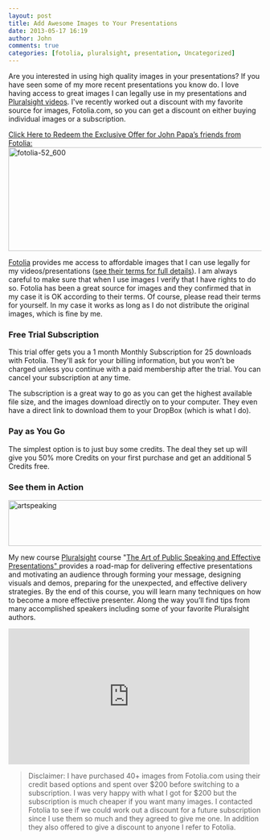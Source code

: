 ```yaml
---
layout: post
title: Add Awesome Images to Your Presentations
date: 2013-05-17 16:19
author: John
comments: true
categories: [fotolia, pluralsight, presentation, Uncategorized]
---
```

Are you interested in using high quality images in your presentations? If you have seen some of my more recent presentations you know do. I love having access to great images I can legally use in my presentations and <a href="http://pluralsight.com/training/Authors/Details/john-papa" target="_blank">Pluralsight videos</a>. I've recently worked out a discount with my favorite source for images, Fotolia.com, so you can get a discount on either buying individual images or a subscription. 

<a href="http://jpapa.me/fotoliapapa" target="_blank">Click Here to Redeem the Exclusive Offer for John Papa’s friends from Fotolia:
<img src="/wp-content/uploads/2013/05/fotolia-52_600.jpg" alt="fotolia-52_600" width="600" height="206" class="aligncenter size-full wp-image-18351" /></a>

<a href="http://www.fotolia.com/johnpapa" target="_blank">Fotolia</a> provides me access to affordable images that I can use legally for my videos/presentations (<a href="http://www.fotolia.com/Info/Agreements" target="_blank">see their terms for full details</a>). I am always careful to make sure that when I use images I verify that I have rights to do so. Fotolia has been a great source for images and they confirmed that in my case it is OK according to their terms. Of course, please read their terms for yourself. In my case it works as long as I do not distribute the original images, which is fine by me.

<h3>Free Trial Subscription</h3>
This trial offer gets you a 1 month Monthly Subscription for 25 downloads with Fotolia. They'll ask for your billing information, but you won’t be charged unless you continue with a paid membership after the trial. You can cancel your subscription at any time. 

The subscription is a great way to go as you can get the highest available file size, and the images download directly on to your computer. They even have a direct link to download them to your DropBox (which is what I do).

<h3>Pay as You Go</h3>
The simplest option is to just buy some credits. The deal they set up will give you 50% more Credits on your first purchase and get an additional 5 Credits free. 

<h3>See them in Action</h3>
<a href="http://jpapa.me/artspeaking" target="_blank"><img src="/wp-content/uploads/2013/05/artspeaking-600x91.png" alt="artspeaking" width="600" height="91" class="aligncenter size-large wp-image-17921" /></a>

My new course <a href="http://www.pluralsight.com" target="_blank">Pluralsight</a> course "<a href="http://jpapa.me/artspeaking" target="_blank">The Art of Public Speaking and Effective Presentations" </a> provides a road-map for delivering effective presentations and motivating an audience through forming your message, designing visuals and demos, preparing for the unexpected, and effective delivery strategies. By the end of this course, you will learn many techniques on how to become a more effective presenter. Along the way you’ll find tips from many accomplished speakers including some of your favorite Pluralsight authors.

<iframe width="480" height="270" src="http://www.youtube.com/embed/gNZenAdkoUY" frameborder="0" allowfullscreen></iframe>

<blockquote>Disclaimer: I have purchased 40+ images from Fotolia.com using their credit based options and spent over $200 before switching to a subscription. I was very happy with what I got for $200 but the subscription is much cheaper if you want many images. I contacted Fotolia to see if we could work out a discount for a future subscription since I use them so much and they agreed to give me one. In addition they also offered to give a discount to anyone I refer to Fotolia. 
</blockquote>


